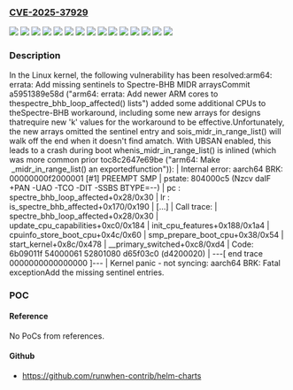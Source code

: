 ### [CVE-2025-37929](https://cve.mitre.org/cgi-bin/cvename.cgi?name=CVE-2025-37929)
![](https://img.shields.io/static/v1?label=Product&message=Linux&color=blue)
![](https://img.shields.io/static/v1?label=Version&message=4117975672c4743cffaf32b6fd018cfacd1b420e%20&color=brightgreen)
![](https://img.shields.io/static/v1?label=Version&message=46e22de65eb45a67a68ddfe9301f79b0c3821ca8%20&color=brightgreen)
![](https://img.shields.io/static/v1?label=Version&message=4a2f3d8260a996bc43dcc1ce49ac594db54f4b3e%20&color=brightgreen)
![](https://img.shields.io/static/v1?label=Version&message=5.15.181%20&color=brightgreen)
![](https://img.shields.io/static/v1?label=Version&message=6.1.135%20&color=brightgreen)
![](https://img.shields.io/static/v1?label=Version&message=6.12.24%20&color=brightgreen)
![](https://img.shields.io/static/v1?label=Version&message=6.14.3%20&color=brightgreen)
![](https://img.shields.io/static/v1?label=Version&message=6.6.88%20&color=brightgreen)
![](https://img.shields.io/static/v1?label=Version&message=9ca4fe357464bbdad0db67985275f2694df8dab5%20&color=brightgreen)
![](https://img.shields.io/static/v1?label=Version&message=a53b3599d9bf9375f9033f2aa1fa92714fb1d0f0%20&color=brightgreen)
![](https://img.shields.io/static/v1?label=Version&message=a5951389e58d2e816eed3dbec5877de9327fd881%20&color=brightgreen)
![](https://img.shields.io/static/v1?label=Version&message=e060dbb7393ed7bdfba6b5ea7566f9ef87381cfb%20&color=brightgreen)
![](https://img.shields.io/static/v1?label=Version&message=ed681e90fb244aa883b918c4d8be2614e816c6df%20&color=brightgreen)
![](https://img.shields.io/static/v1?label=Vulnerability&message=n%2Fa&color=blue)

### Description

In the Linux kernel, the following vulnerability has been resolved:arm64: errata: Add missing sentinels to Spectre-BHB MIDR arraysCommit a5951389e58d ("arm64: errata: Add newer ARM cores to thespectre_bhb_loop_affected() lists") added some additional CPUs to theSpectre-BHB workaround, including some new arrays for designs thatrequire new 'k' values for the workaround to be effective.Unfortunately, the new arrays omitted the sentinel entry and sois_midr_in_range_list() will walk off the end when it doesn't find amatch. With UBSAN enabled, this leads to a crash during boot whenis_midr_in_range_list() is inlined (which was more common prior toc8c2647e69be ("arm64: Make  _midr_in_range_list() an exportedfunction")): |  Internal error: aarch64 BRK: 00000000f2000001 [#1] PREEMPT SMP |  pstate: 804000c5 (Nzcv daIF +PAN -UAO -TCO -DIT -SSBS BTYPE=--) |  pc : spectre_bhb_loop_affected+0x28/0x30 |  lr : is_spectre_bhb_affected+0x170/0x190 | [...] |  Call trace: |   spectre_bhb_loop_affected+0x28/0x30 |   update_cpu_capabilities+0xc0/0x184 |   init_cpu_features+0x188/0x1a4 |   cpuinfo_store_boot_cpu+0x4c/0x60 |   smp_prepare_boot_cpu+0x38/0x54 |   start_kernel+0x8c/0x478 |   __primary_switched+0xc8/0xd4 |  Code: 6b09011f 54000061 52801080 d65f03c0 (d4200020) |  ---[ end trace 0000000000000000 ]--- |  Kernel panic - not syncing: aarch64 BRK: Fatal exceptionAdd the missing sentinel entries.

### POC

#### Reference
No PoCs from references.

#### Github
- https://github.com/runwhen-contrib/helm-charts

